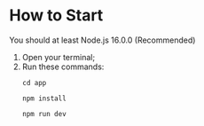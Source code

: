 # How to Start

You should at least Node.js 16.0.0 (Recommended)

1. Open your terminal;
2. Run these commands: 
    ```
    cd app
    ```
    ```
    npm install
    ```
    ```
    npm run dev
    ```
